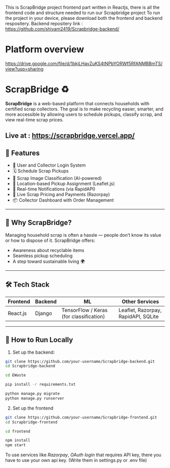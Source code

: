 This is ScrapBridge project frontend part written in Reactjs, there is all the frontend code and structure needed to run our Scrapbridge project
To run the project in your device, please download both the frontend and backend respositery.
Backend repositery link : https://github.com/shivam2419/Scrapbridge-backend/

# Platform overview
https://drive.google.com/file/d/1bkjLHavZuKS4tNPbYORWf5RfANMBBmTS/view?usp=sharing

# ScrapBridge ♻️

**ScrapBridge** is a web-based platform that connects households with certified scrap collectors. The goal is to make recycling easier, smarter, and more accessible by allowing users to schedule pickups, classify scrap, and view real-time scrap prices.

**Live at : https://scrapbridge.vercel.app/**
---

## 🌟 Features

- 🔐 User and Collector Login System
- 🗓️ Schedule Scrap Pickups
- 📸 Scrap Image Classification (AI-powered)
- 📍 Location-based Pickup Assignment (Leaflet.js)
- 🔔 Real-time Notifications (via RapidAPI)
- 💸 Live Scrap Pricing and Payments (Razorpay)
- 📦 Collector Dashboard with Order Management

---

## 🧠 Why ScrapBridge?

Managing household scrap is often a hassle — people don’t know its value or how to dispose of it. ScrapBridge offers:
- Awareness about recyclable items
- Seamless pickup scheduling
- A step toward sustainable living 🌍

---

## 🛠 Tech Stack

| Frontend | Backend | ML | Other Services |
|----------|---------|----|----------------|
| React.js | Django  | TensorFlow / Keras (for classification) | Leaflet, Razorpay, RapidAPI, SQLite |

---

## 🚀 How to Run Locally

1. Set up the backend:
```bash
git clone https://github.com/your-username/Scrapbridge-backend.git
cd Scrapbridge-backend

cd EWaste

pip install -r requirements.txt

python manage.py migrate
python manage.py runserver
```
2. Set up the frontend
```bash
git clone https://github.com/your-username/Scrapbridge-frontend.git
cd Scrapbridge-frontend

cd frontend

npm install
npm start
```

To use services like *Razorpay*, *OAuth login* that requires API key, there you have to use your own api key. (Write them in settings.py or .env file)

